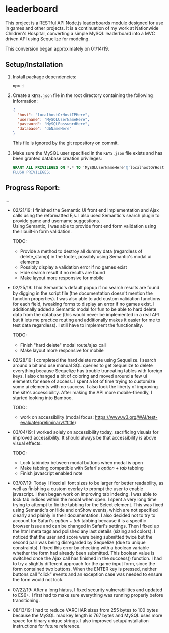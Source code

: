 # leaderboard

This project is a RESTful API Node.js leaderboards module designed for use in games and other projects.
It is a continuation of my work at Nationwide Children's Hospital, converting a simple
MySQL leaderboard into a MVC driven API using Sequelize for modeling.

This conversion began approximately on 01/14/19.

## Setup/Installation

1. Install package dependencies:
    ```
    npm i
    ```

2. Create a `KEYS.json` file in the root directory containing the following information:
    ```json
    {
      "host": "localhostOrHostIPHere",
      "username": "MySQLUserNameHere",
      "password": "MySQLPasswordHere",
      "database": "dbNameHere"
    }
    ```
    This file is ignored by the git repository on commit.

3. Make sure the MySQL user specified in the `KEYS.json` file exists and has been granted database creation privileges:
    ```sql
    GRANT ALL PRIVILEGES ON *.* TO ‘MySQLUserNameHere'@'localhostOrHostIPHere' IDENTIFIED BY 'MySQLPasswordHere';
    FLUSH PRIVILEGES;
    ```

## Progress Report:

...

- 02/21/19: I finished the Semantic Ui front end implementation and Ajax calls using the reformatted Ejs. I also used Semantic's search plugin to provide game and username suggestions.  
  Using Semantic, I was able to provide front end form validation using their built-in form validation.

  TODO:

  - Provide a method to destroy all dummy data (regardless of delete_stamp) in the footer, possibly using Semantic's modal ui elements
  - Possibly display a validation error if no games exist
  - Hide search result if no results are found
  - Make layout more responsive for mobile

- 02/25/19: I hid Semantic's default popup if no search results are found by digging in the script file (the documentation doesn't mention the function properties).
  I was also able to add custom validation functions for each field, tweaking forms to display an error if no games exist.
  I additionally added a Semantic modal for fun to be able to hard delete data from the database (this would never be implemented in a real API but it lets me practice
  routing and additionally makes it easier for me to test data regardless). I still have to implement the functionality.

  TODO:

  - Finish "hard delete" modal route/ajax call
  - Make layout more responsive for mobile

- 02/28/19: I completed the hard delete route using Sequelize. I search around a bit and use manual SQL queries to get Sequelize to delete everything
  because Sequelize has trouble truncating tables with foreign keys. I also changed a bit of coloring and moved around a few ui elements for ease of access.
  I spent a lot of time trying to customize some ui elements with no success. I also took the liberty of improving the site's accessibility.
  After making the API more mobile-friendly, I started looking into Bamboo.

  TODO:

  - work on accessibility (modal focus: https://www.w3.org/WAI/test-evaluate/preliminary/#title)

- 03/04/19: I worked solely on accessibility today, sacrificing visuals for improved accessibility. It should
  always be that accessibility is above visual effects.

  TODO:

  - Lock tabindex between modal buttons when modal is open
  - Make tabbing compatible with Safari's _option + tab_ tabbing
  - Finish javascript enabled note

- 03/07/19: Today I fixed all font sizes to be larger for better readability, as well as finishing a custom overlay to prompt the user to enable javascript.
  I then began work on improving tab indexing. I was able to lock tab indices within the modal when open.
  I spent a very long time trying to attempt to fix the tabbing for the Select element.
  This was fixed using Semantic's onHide and onShow events, which are not specified clearly and plainly in their documentation.
  I also decided not to try to account for Safari's _option + tab_ tabbing because it is a specific browser issue and can be changed in Safari's settings.
  Then I fixed up the html meta tags and polished any last details (sizing and colors).
  I noticed that the user and score were being submitted twice but the second pair was being disregarded by Sequelize (due to unique constraints). I fixed this error
  by checking with a boolean variable whether the form had already been submitted. This boolean value is switched once the Ajax call has finished in the success() function.
  I had to try a slightly different approach for the game input form, since the form contained two buttons. When the ENTER key is pressed, neither buttons call "click" events and
  an exception case was needed to ensure the form would not lock.

- 07/22/19: After a long hiatus, I fixed security vulnerabilities and updated to ES6+. I first had to make sure everything was running properly before transitioning.

- 08/13/19: I had to reduce VARCHAR sizes from 255 bytes to 100 bytes because the MySQL max key length is 767 bytes and MySQL uses more space for binary unique strings. I also improved setup/installation instructions for future reference.
